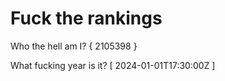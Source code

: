 # Fuck the rankings

Who the hell am I?
{ 2105398 }

What fucking year is it?
[ 2024-01-01T17:30:00Z ]
